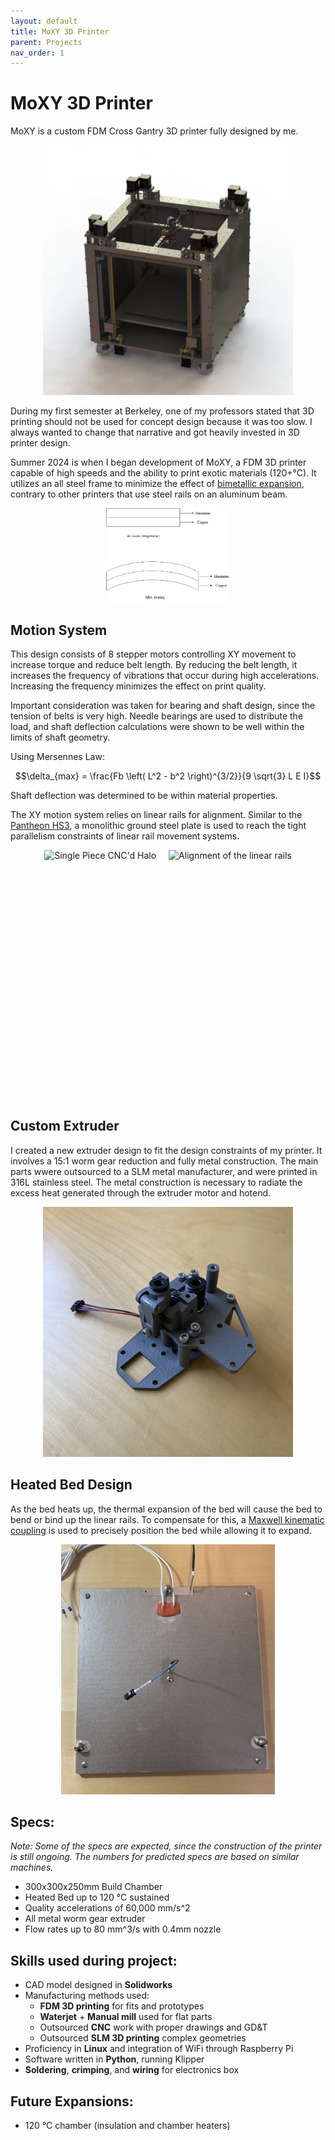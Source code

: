 ```yaml
---
layout: default
title: MoXY 3D Printer
parent: Projects
nav_order: 1
---
```


# MoXY 3D Printer

MoXY is a custom FDM Cross Gantry 3D printer fully designed by me. 

<div style="text-align: center;">
  <img src="assets/MoXY_cad.jpg" alt="CAD Model of MoXY 3D Printer" height="400px">
</div>

During my first semester at Berkeley, one of my professors stated that 3D printing should not be used for concept design because it was too slow. I always wanted to change that narrative and got heavily invested in 3D printer design.

Summer 2024 is when I began development of MoXY, a FDM 3D printer capable of high speeds and the ability to print exotic materials (120+&deg;C). It utilizes an all steel frame to minimize the effect of [bimetallic expansion](https://en.wikipedia.org/wiki/Bimetallic_strip), contrary to other printers that use steel rails on an aluminum beam. 

<div style="text-align: center;">
  <img src="assets/bimetallic_expansion.jpg" alt="Bimetallic Expansion Diagram" height="150px">
</div>

## Motion System

This design consists of 8 stepper motors controlling XY movement to increase torque and reduce belt length. By reducing the belt length, it increases the frequency of vibrations that occur during high accelerations. Increasing the frequency minimizes the effect on print quality. 

Important consideration was taken for bearing and shaft design, since the tension of belts is very high. Needle bearings are used to distribute the load, and shaft deflection calculations were shown to be well within the limits of shaft geometry.

Using Mersennes Law:

```math
\delta_{max} = \frac{Fb \left( L^2 - b^2 \right)^{3/2}}{9 \sqrt{3} L E I}
```

Shaft deflection was determined to be within material properties.

The XY motion system relies on linear rails for alignment. Similar to the [Pantheon HS3](https://www.pantheondesign.com/3d-printer), a monolithic ground steel plate is used to reach the tight parallelism constraints of linear rail movement systems.

<div style="display: flex; justify-content: center; gap: 20px;">
  <img src="assets/MoXY_halo.jpg" alt="Single Piece CNC'd Halo" style="height: 400px; width: auto;">
  <img src="assets/MoXY_linear_rails.jpg" alt="Alignment of the linear rails" style="height: 400px; width: auto;">
</div>

## Custom Extruder

I created a new extruder design to fit the design constraints of my printer. It involves a 15:1 worm gear reduction and fully metal construction. The main parts wwere outsourced to a SLM metal manufacturer, and were printed in 316L stainless steel. The metal construction is necessary to radiate the excess heat generated through the extruder motor and hotend.

<div style="text-align: center;">
  <img src="assets/extruder.jpg" alt="Extruder Image" height="400px">
</div>

## Heated Bed Design

As the bed heats up, the thermal expansion of the bed will cause the bed to bend or bind up the linear rails. To compensate for this, a [Maxwell kinematic coupling](https://en.wikipedia.org/wiki/Kinematic_coupling) is used to precisely position the bed while allowing it to expand.

<div style="text-align: center;">
  <img src="assets/maxwell_coupling.jpg" alt="Maxwell Coupling Design" height="400px">
</div>

## Specs:
*Note: Some of the specs are expected, since the construction of the printer is still ongoing. The numbers for predicted specs are based on similar machines.*

- 300x300x250mm Build Chamber
- Heated Bed up to 120 &deg;C sustained
- Quality accelerations of 60,000 mm/s^2
- All metal worm gear extruder
- Flow rates up to 80 mm^3/s with 0.4mm nozzle

## Skills used during project:
- CAD model designed in **Solidworks**
- Manufacturing methods used:
    - **FDM 3D printing** for fits and prototypes
    - **Waterjet** + **Manual mill** used for flat parts
    - Outsourced **CNC** work with proper drawings and GD&T
    - Outsourced **SLM 3D printing** complex geometries
- Proficiency in **Linux** and integration of WiFi through Raspberry Pi
- Software written in **Python**, running Klipper
- **Soldering**, **crimping**, and **wiring** for electronics box

## Future Expansions:
- 120 &deg;C chamber (insulation and chamber heaters)

